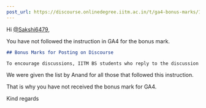 ```yaml
---
post_url: https://discourse.onlinedegree.iitm.ac.in/t/ga4-bonus-marks/170309/2
---
```

Hi [@Sakshi6479](/u/sakshi6479),

You have not followed the instruction in GA4 for the bonus mark.

```markdown
## Bonus Marks for Posting on Discourse

To encourage discussions, IITM BS students who reply to the discussion on **GA4 - Data Sourcing - Discussion Thread (TDS Jan 2025)** with a relevant question or reply will get **1 bonus mark** on this graded assignment.
```

We were given the list by Anand for all those that followed this instruction.

That is why you have not received the bonus mark for GA4.

Kind regards